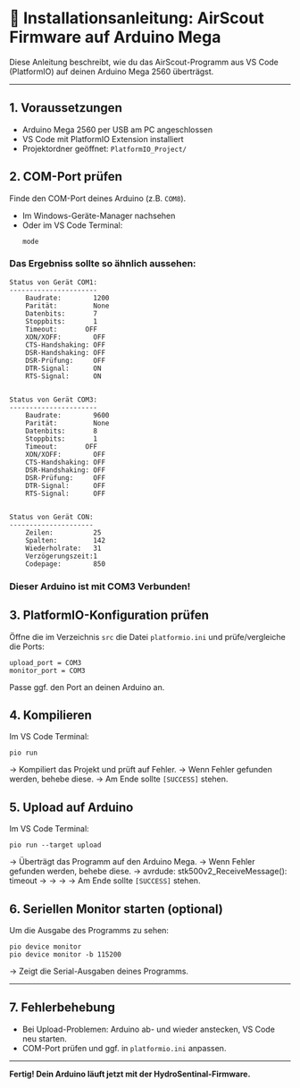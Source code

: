 # 🚀 Installationsanleitung: AirScout Firmware auf Arduino Mega

Diese Anleitung beschreibt, wie du das AirScout-Programm aus VS Code (PlatformIO) auf deinen Arduino Mega 2560 überträgst.

---

## 1. Voraussetzungen

- Arduino Mega 2560 per USB am PC angeschlossen
- VS Code mit PlatformIO Extension installiert
- Projektordner geöffnet: `PlatformIO_Project/`

## 2. COM-Port prüfen

Finde den COM-Port deines Arduino (z.B. `COM8`).

- Im Windows-Geräte-Manager nachsehen
- Oder im VS Code Terminal:
  ```
  mode
  ```

### Das Ergebniss sollte so ähnlich aussehen:

```
Status von Gerät COM1:
----------------------
    Baudrate:        1200
    Parität:         None
    Datenbits:       7
    Stoppbits:       1
    Timeout:       OFF
    XON/XOFF:        OFF
    CTS-Handshaking: OFF
    DSR-Handshaking: OFF
    DSR-Prüfung:     OFF
    DTR-Signal:      ON
    RTS-Signal:      ON


Status von Gerät COM3:
----------------------
    Baudrate:        9600
    Parität:         None
    Datenbits:       8
    Stoppbits:       1
    Timeout:       OFF
    XON/XOFF:        OFF
    CTS-Handshaking: OFF
    DSR-Handshaking: OFF
    DSR-Prüfung:     OFF
    DTR-Signal:      OFF
    RTS-Signal:      OFF


Status von Gerät CON:
---------------------
    Zeilen:          25
    Spalten:         142
    Wiederholrate:   31
    Verzögerungszeit:1
    Codepage:        850
```

### Dieser Arduino ist mit COM3 Verbunden!

## 3. PlatformIO-Konfiguration prüfen

Öffne die im Verzeichnis `src` die Datei `platformio.ini` und prüfe/vergleiche die Ports:

```
upload_port = COM3
monitor_port = COM3
```

Passe ggf. den Port an deinen Arduino an.

## 4. Kompilieren

Im VS Code Terminal:

```
pio run
```

→ Kompiliert das Projekt und prüft auf Fehler.
→ Wenn Fehler gefunden werden, behebe diese.
→ Am Ende sollte `[SUCCESS]` stehen.

## 5. Upload auf Arduino

Im VS Code Terminal:

```
pio run --target upload
```

→ Überträgt das Programm auf den Arduino Mega.
→ Wenn Fehler gefunden werden, behebe diese.
→ avrdude: stk500v2_ReceiveMessage(): timeout
→
→
→
→ Am Ende sollte `[SUCCESS]` stehen.

## 6. Seriellen Monitor starten (optional)

Um die Ausgabe des Programms zu sehen:

```
pio device monitor
pio device monitor -b 115200
```

→ Zeigt die Serial-Ausgaben deines Programms.

---

## 7. Fehlerbehebung

- Bei Upload-Problemen: Arduino ab- und wieder anstecken, VS Code neu starten.
- COM-Port prüfen und ggf. in `platformio.ini` anpassen.

---

**Fertig! Dein Arduino läuft jetzt mit der HydroSentinal-Firmware.**
